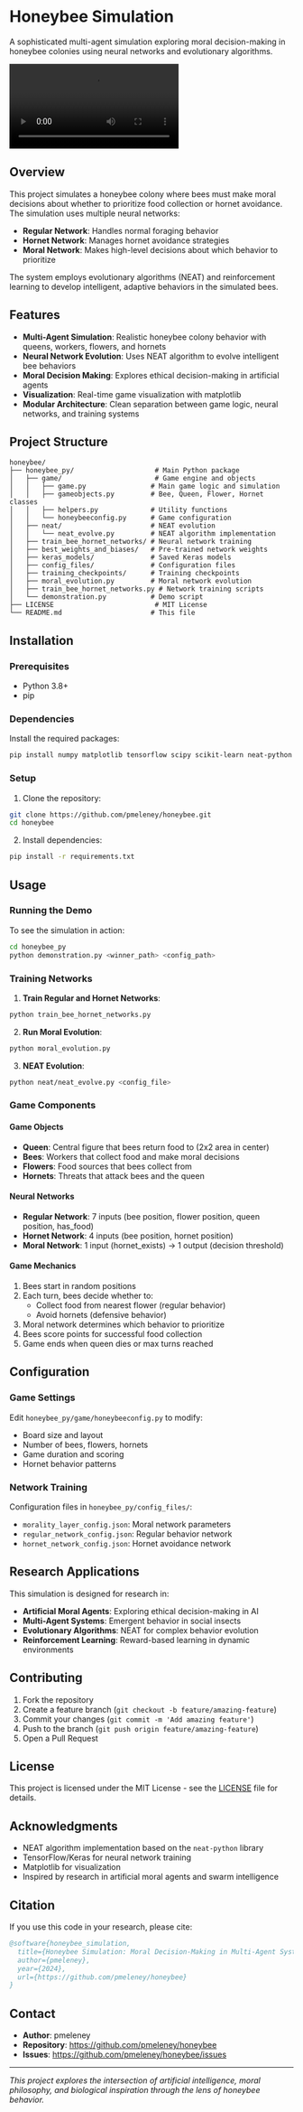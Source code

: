 # Honeybee Simulation

A sophisticated multi-agent simulation exploring moral decision-making in honeybee colonies using neural networks and evolutionary algorithms.

![Honeybee Game Demo](DEMO_honeybeegame.mov)

## Overview

This project simulates a honeybee colony where bees must make moral decisions about whether to prioritize food collection or hornet avoidance. The simulation uses multiple neural networks:

- **Regular Network**: Handles normal foraging behavior
- **Hornet Network**: Manages hornet avoidance strategies  
- **Moral Network**: Makes high-level decisions about which behavior to prioritize

The system employs evolutionary algorithms (NEAT) and reinforcement learning to develop intelligent, adaptive behaviors in the simulated bees.

## Features

- **Multi-Agent Simulation**: Realistic honeybee colony behavior with queens, workers, flowers, and hornets
- **Neural Network Evolution**: Uses NEAT algorithm to evolve intelligent bee behaviors
- **Moral Decision Making**: Explores ethical decision-making in artificial agents
- **Visualization**: Real-time game visualization with matplotlib
- **Modular Architecture**: Clean separation between game logic, neural networks, and training systems

## Project Structure

```
honeybee/
├── honeybee_py/                    # Main Python package
│   ├── game/                       # Game engine and objects
│   │   ├── game.py                # Main game logic and simulation
│   │   ├── gameobjects.py         # Bee, Queen, Flower, Hornet classes
│   │   ├── helpers.py             # Utility functions
│   │   └── honeybeeconfig.py      # Game configuration
│   ├── neat/                      # NEAT evolution
│   │   └── neat_evolve.py         # NEAT algorithm implementation
│   ├── train_bee_hornet_networks/ # Neural network training
│   ├── best_weights_and_biases/   # Pre-trained network weights
│   ├── keras_models/              # Saved Keras models
│   ├── config_files/              # Configuration files
│   ├── training_checkpoints/      # Training checkpoints
│   ├── moral_evolution.py         # Moral network evolution
│   ├── train_bee_hornet_networks.py # Network training scripts
│   └── demonstration.py           # Demo script
├── LICENSE                         # MIT License
└── README.md                      # This file
```

## Installation

### Prerequisites

- Python 3.8+
- pip

### Dependencies

Install the required packages:

```bash
pip install numpy matplotlib tensorflow scipy scikit-learn neat-python
```

### Setup

1. Clone the repository:
```bash
git clone https://github.com/pmeleney/honeybee.git
cd honeybee
```

2. Install dependencies:
```bash
pip install -r requirements.txt
```

## Usage

### Running the Demo

To see the simulation in action:

```bash
cd honeybee_py
python demonstration.py <winner_path> <config_path>
```

### Training Networks

1. **Train Regular and Hornet Networks**:
```bash
python train_bee_hornet_networks.py
```

2. **Run Moral Evolution**:
```bash
python moral_evolution.py
```

3. **NEAT Evolution**:
```bash
python neat/neat_evolve.py <config_file>
```

### Game Components

#### Game Objects

- **Queen**: Central figure that bees return food to (2x2 area in center)
- **Bees**: Workers that collect food and make moral decisions
- **Flowers**: Food sources that bees collect from
- **Hornets**: Threats that attack bees and the queen

#### Neural Networks

- **Regular Network**: 7 inputs (bee position, flower position, queen position, has_food)
- **Hornet Network**: 4 inputs (bee position, hornet position)
- **Moral Network**: 1 input (hornet_exists) → 1 output (decision threshold)

#### Game Mechanics

1. Bees start in random positions
2. Each turn, bees decide whether to:
   - Collect food from nearest flower (regular behavior)
   - Avoid hornets (defensive behavior)
3. Moral network determines which behavior to prioritize
4. Bees score points for successful food collection
5. Game ends when queen dies or max turns reached

## Configuration

### Game Settings

Edit `honeybee_py/game/honeybeeconfig.py` to modify:

- Board size and layout
- Number of bees, flowers, hornets
- Game duration and scoring
- Hornet behavior patterns

### Network Training

Configuration files in `honeybee_py/config_files/`:

- `morality_layer_config.json`: Moral network parameters
- `regular_network_config.json`: Regular behavior network
- `hornet_network_config.json`: Hornet avoidance network

## Research Applications

This simulation is designed for research in:

- **Artificial Moral Agents**: Exploring ethical decision-making in AI
- **Multi-Agent Systems**: Emergent behavior in social insects
- **Evolutionary Algorithms**: NEAT for complex behavior evolution
- **Reinforcement Learning**: Reward-based learning in dynamic environments

## Contributing

1. Fork the repository
2. Create a feature branch (`git checkout -b feature/amazing-feature`)
3. Commit your changes (`git commit -m 'Add amazing feature'`)
4. Push to the branch (`git push origin feature/amazing-feature`)
5. Open a Pull Request

## License

This project is licensed under the MIT License - see the [LICENSE](LICENSE) file for details.

## Acknowledgments

- NEAT algorithm implementation based on the `neat-python` library
- TensorFlow/Keras for neural network training
- Matplotlib for visualization
- Inspired by research in artificial moral agents and swarm intelligence

## Citation

If you use this code in your research, please cite:

```bibtex
@software{honeybee_simulation,
  title={Honeybee Simulation: Moral Decision-Making in Multi-Agent Systems},
  author={pmeleney},
  year={2024},
  url={https://github.com/pmeleney/honeybee}
}
```

## Contact

- **Author**: pmeleney
- **Repository**: https://github.com/pmeleney/honeybee
- **Issues**: https://github.com/pmeleney/honeybee/issues

---

*This project explores the intersection of artificial intelligence, moral philosophy, and biological inspiration through the lens of honeybee behavior.* 